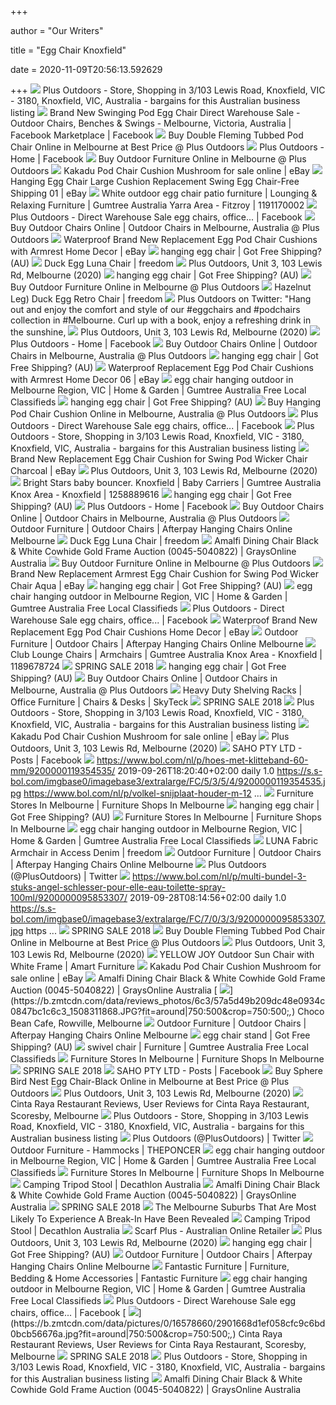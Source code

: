 +++
        
author = "Our Writers"
        
title = "Egg Chair Knoxfield"
        
date = 2020-11-09T20:56:13.592629
        
+++
[ ![](http://bargain.ratebe.com.au/images/201812/3254_0.jpg)](http://bargain.ratebe.com.au/images/201812/3254_0.jpg) Plus Outdoors - Store, Shopping in 3/103 Lewis Road, Knoxfield, VIC - 3180,  Knoxfield, VIC, Australia - bargains for this Australian business listing
[ ![](https://lookaside.fbsbx.com/lookaside/crawler/media/?media_id=842221706267972)](https://lookaside.fbsbx.com/lookaside/crawler/media/?media_id=842221706267972) Brand New Swinging Pod Egg Chair Direct Warehouse Sale  -  Outdoor Chairs, Benches & Swings - Melbourne, Victoria, Australia |  Facebook Marketplace | Facebook
[ ![](https://www.plusoutdoors.com.au/pub/media/catalog/product/cache/63eb94fc2fa03d29ca6a7a838332fb21/_/8/_807_-_1.jpg)](https://www.plusoutdoors.com.au/pub/media/catalog/product/cache/63eb94fc2fa03d29ca6a7a838332fb21/_/8/_807_-_1.jpg) Buy Double Fleming Tubbed Pod Chair Online in Melbourne at Best Price @  Plus Outdoors
[ ![](https://lookaside.fbsbx.com/lookaside/crawler/media/?media_id=744293073081650)](https://lookaside.fbsbx.com/lookaside/crawler/media/?media_id=744293073081650) Plus Outdoors - Home | Facebook
[ ![](https://www.plusoutdoors.com.au/pub/media/wysiwyg/Desk.jpeg)](https://www.plusoutdoors.com.au/pub/media/wysiwyg/Desk.jpeg) Buy Outdoor Furniture Online in Melbourne @ Plus Outdoors
[ ![](https://i.ebayimg.com/images/g/aMwAAOSwSQNfkRet/s-l1600.jpg)](https://i.ebayimg.com/images/g/aMwAAOSwSQNfkRet/s-l1600.jpg) Kakadu Pod Chair Cushion Mushroom for sale online | eBay
[ ![](https://i.ebayimg.com/images/g/MmQAAOSwsMZfaD6r/s-l400.jpg)](https://i.ebayimg.com/images/g/MmQAAOSwsMZfaD6r/s-l400.jpg) Hanging Egg Chair Large Cushion Replacement Swing Egg Chair-Free Shipping  01 | eBay
[ ![](https://i.ebayimg.com/00/s/MTAwMFg3MjA=/z/mlIAAOSwHJVbMegO/$_75.JPG)](https://i.ebayimg.com/00/s/MTAwMFg3MjA=/z/mlIAAOSwHJVbMegO/$_75.JPG) White outdoor egg chair patio furniture | Lounging & Relaxing Furniture |  Gumtree Australia Yarra Area - Fitzroy | 1191170002
[ ![](https://lookaside.fbsbx.com/lookaside/crawler/media/?media_id=686012528909705)](https://lookaside.fbsbx.com/lookaside/crawler/media/?media_id=686012528909705) Plus Outdoors - Direct Warehouse Sale egg chairs, office... | Facebook
[ ![](https://www.plusoutdoors.com.au/pub/media/catalog/product/cache/eda3be360fd5de13c500b6c170f4ab33/_/8/_86_-_1_2_3.jpg)](https://www.plusoutdoors.com.au/pub/media/catalog/product/cache/eda3be360fd5de13c500b6c170f4ab33/_/8/_86_-_1_2_3.jpg) Buy Outdoor Chairs Online | Outdoor Chairs in Melbourne, Australia @ Plus  Outdoors
[ ![](https://i.ebayimg.com/images/g/UMYAAOSwBL9fl3tk/s-l300.jpg)](https://i.ebayimg.com/images/g/UMYAAOSwBL9fl3tk/s-l300.jpg) Waterproof Brand New Replacement Egg Pod Chair Cushions with Armrest Home  Decor | eBay
[ ![](https://galleryplus.ebayimg.com/ws/web/173200238070_1_29_1.jpg)](https://galleryplus.ebayimg.com/ws/web/173200238070_1_29_1.jpg) hanging egg chair | Got Free Shipping? (AU)
[ ![](https://freedomcdn.azureedge.net/cdn/Products/23839694/LUNA-fabric-chair_1of1_1140x1140.jpg)](https://freedomcdn.azureedge.net/cdn/Products/23839694/LUNA-fabric-chair_1of1_1140x1140.jpg) Duck Egg Luna Chair | freedom
[ ![](https://scontent.fymy1-2.fna.fbcdn.net/v/t1.0-9/s720x720/97107184_653043798873245_3980849811925499904_n.jpg?_nc_cat=106&_nc_sid=110474&_nc_ohc=zMiU38fbftsAX_K9vF-&_nc_ht=scontent.fymy1-2.fna&tp=7&oh=3e0ce46b1dad610cb78343cf3aa917bb&oe=5F9C7F2F)](https://scontent.fymy1-2.fna.fbcdn.net/v/t1.0-9/s720x720/97107184_653043798873245_3980849811925499904_n.jpg?_nc_cat=106&_nc_sid=110474&_nc_ohc=zMiU38fbftsAX_K9vF-&_nc_ht=scontent.fymy1-2.fna&tp=7&oh=3e0ce46b1dad610cb78343cf3aa917bb&oe=5F9C7F2F) Plus Outdoors, Unit 3, 103 Lewis Rd, Melbourne (2020)
[ ![](https://galleryplus.ebayimg.com/ws/web/273769255196_1_5_1_00000004.jpg)](https://galleryplus.ebayimg.com/ws/web/273769255196_1_5_1_00000004.jpg) hanging egg chair | Got Free Shipping? (AU)
[ ![](https://www.plusoutdoors.com.au/pub/media/catalog/product/resized/270x270/1c9c55bb83c98af9dcb7097d67b39051/img_7548_copy.jpg)](https://www.plusoutdoors.com.au/pub/media/catalog/product/resized/270x270/1c9c55bb83c98af9dcb7097d67b39051/img_7548_copy.jpg) Buy Outdoor Furniture Online in Melbourne @ Plus Outdoors
[ ![](https://freedomcdn.azureedge.net/cdn/Products/23534582/RETRO-with-hazelnut-leg-fabric-chair_1of1_460x460.jpg)](https://freedomcdn.azureedge.net/cdn/Products/23534582/RETRO-with-hazelnut-leg-fabric-chair_1of1_460x460.jpg) Hazelnut Leg) Duck Egg Retro Chair | freedom
[ ![](https://pbs.twimg.com/media/Duklxd8W4AQF8oX.jpg)](https://pbs.twimg.com/media/Duklxd8W4AQF8oX.jpg) Plus Outdoors on Twitter: "Hang out and enjoy the comfort and style of our  #eggchairs and #podchairs collection in #Melbourne. Curl up with a book,  enjoy a refreshing drink in the sunshine,
[ ![](https://scontent.fymy1-2.fna.fbcdn.net/v/t1.0-9/s720x720/113338424_703296703847954_950315381063411302_n.jpg?_nc_cat=110&_nc_sid=110474&_nc_ohc=13x8Y6Pd-3AAX9DX4R0&_nc_ht=scontent.fymy1-2.fna&tp=7&oh=a7d6ea955248a28fd02e8f53ab295f44&oe=5F9BC102)](https://scontent.fymy1-2.fna.fbcdn.net/v/t1.0-9/s720x720/113338424_703296703847954_950315381063411302_n.jpg?_nc_cat=110&_nc_sid=110474&_nc_ohc=13x8Y6Pd-3AAX9DX4R0&_nc_ht=scontent.fymy1-2.fna&tp=7&oh=a7d6ea955248a28fd02e8f53ab295f44&oe=5F9BC102) Plus Outdoors, Unit 3, 103 Lewis Rd, Melbourne (2020)
[ ![](https://lookaside.fbsbx.com/lookaside/crawler/media/?media_id=753892742121683)](https://lookaside.fbsbx.com/lookaside/crawler/media/?media_id=753892742121683) Plus Outdoors - Home | Facebook
[ ![](https://www.plusoutdoors.com.au/pub/media/catalog/product/cache/eda3be360fd5de13c500b6c170f4ab33/i/m/image0_2__1_1.jpeg)](https://www.plusoutdoors.com.au/pub/media/catalog/product/cache/eda3be360fd5de13c500b6c170f4ab33/i/m/image0_2__1_1.jpeg) Buy Outdoor Chairs Online | Outdoor Chairs in Melbourne, Australia @ Plus  Outdoors
[ ![](https://galleryplus.ebayimg.com/ws/web/313141373569_1_1_1_00000001.jpg)](https://galleryplus.ebayimg.com/ws/web/313141373569_1_1_1_00000001.jpg) hanging egg chair | Got Free Shipping? (AU)
[ ![](https://i.ebayimg.com/images/g/bJwAAOSwjKddv6uy/s-l300.jpg)](https://i.ebayimg.com/images/g/bJwAAOSwjKddv6uy/s-l300.jpg) Waterproof Replacement Egg Pod Chair Cushions with Armrest Home Decor 06 |  eBay
[ ![](https://i.ebayimg.com/images/g/778AAOSwNXZfjhxm/s-l400.webp)](https://i.ebayimg.com/images/g/778AAOSwNXZfjhxm/s-l400.webp) egg chair hanging outdoor in Melbourne Region, VIC | Home & Garden |  Gumtree Australia Free Local Classifieds
[ ![](https://galleryplus.ebayimg.com/ws/web/313141373569_1_1_1_00000002.jpg)](https://galleryplus.ebayimg.com/ws/web/313141373569_1_1_1_00000002.jpg) hanging egg chair | Got Free Shipping? (AU)
[ ![](https://www.plusoutdoors.com.au/pub/media/catalog/product/cache/eda3be360fd5de13c500b6c170f4ab33/b/l/black_1_3.jpeg)](https://www.plusoutdoors.com.au/pub/media/catalog/product/cache/eda3be360fd5de13c500b6c170f4ab33/b/l/black_1_3.jpeg) Buy Hanging Pod Chair Cushion Online in Melbourne, Australia @ Plus Outdoors
[ ![](https://lookaside.fbsbx.com/lookaside/crawler/media/?media_id=686012685576356)](https://lookaside.fbsbx.com/lookaside/crawler/media/?media_id=686012685576356) Plus Outdoors - Direct Warehouse Sale egg chairs, office... | Facebook
[ ![](http://bargain.ratebe.com.au/images/201811/3185_0.jpg)](http://bargain.ratebe.com.au/images/201811/3185_0.jpg) Plus Outdoors - Store, Shopping in 3/103 Lewis Road, Knoxfield, VIC - 3180,  Knoxfield, VIC, Australia - bargains for this Australian business listing
[ ![](https://i.ebayimg.com/images/g/zRwAAOSwLu5eesx5/s-l300.jpg)](https://i.ebayimg.com/images/g/zRwAAOSwLu5eesx5/s-l300.jpg) Brand New Replacement Egg Chair Cushion for Swing Pod Wicker Chair Charcoal  | eBay
[ ![](https://scontent.fymy1-2.fna.fbcdn.net/v/t1.0-9/s720x720/119584446_744292529748371_3113591349512609173_n.jpg?_nc_cat=101&_nc_sid=110474&_nc_ohc=gh9jrMQ1IJQAX8TH9mm&_nc_oc=AQn71L-ne-zScBQl7yn3WqhjW6jIR5pUQQKo34FdpGKasn1PVdLx7-5W3HApE5BhhY2y8RXcLsYD4eG2Ec9LSrQ1&_nc_ht=scontent.fymy1-2.fna&tp=7&oh=530c2970717dc55e22918203a8a729dc&oe=5F9B4562)](https://scontent.fymy1-2.fna.fbcdn.net/v/t1.0-9/s720x720/119584446_744292529748371_3113591349512609173_n.jpg?_nc_cat=101&_nc_sid=110474&_nc_ohc=gh9jrMQ1IJQAX8TH9mm&_nc_oc=AQn71L-ne-zScBQl7yn3WqhjW6jIR5pUQQKo34FdpGKasn1PVdLx7-5W3HApE5BhhY2y8RXcLsYD4eG2Ec9LSrQ1&_nc_ht=scontent.fymy1-2.fna&tp=7&oh=530c2970717dc55e22918203a8a729dc&oe=5F9B4562) Plus Outdoors, Unit 3, 103 Lewis Rd, Melbourne (2020)
[ ![](https://i.ebayimg.com/00/s/MTYwMFgxMjAw/z/cOMAAOSwf2hfg4zG/$_58.JPG)](https://i.ebayimg.com/00/s/MTYwMFgxMjAw/z/cOMAAOSwf2hfg4zG/$_58.JPG) Bright Stars baby bouncer. Knoxfield | Baby Carriers | Gumtree Australia  Knox Area - Knoxfield | 1258889616
[ ![](https://galleryplus.ebayimg.com/ws/web/293745922655_1_1_1_00000003.jpg)](https://galleryplus.ebayimg.com/ws/web/293745922655_1_1_1_00000003.jpg) hanging egg chair | Got Free Shipping? (AU)
[ ![](https://lookaside.fbsbx.com/lookaside/crawler/media/?media_id=736723193838638)](https://lookaside.fbsbx.com/lookaside/crawler/media/?media_id=736723193838638) Plus Outdoors - Home | Facebook
[ ![](https://www.plusoutdoors.com.au/pub/media/catalog/product/cache/eda3be360fd5de13c500b6c170f4ab33/_/6/_68_-_1_1.jpg)](https://www.plusoutdoors.com.au/pub/media/catalog/product/cache/eda3be360fd5de13c500b6c170f4ab33/_/6/_68_-_1_1.jpg) Buy Outdoor Chairs Online | Outdoor Chairs in Melbourne, Australia @ Plus  Outdoors
[ ![](https://www.insideoutsidestore.com.au/assets/full/HM-EGG-TAT-D-LACR-AB.jpg?20200624085657)](https://www.insideoutsidestore.com.au/assets/full/HM-EGG-TAT-D-LACR-AB.jpg?20200624085657) Outdoor Furniture | Outdoor Chairs | Afterpay Hanging Chairs Online  Melbourne
[ ![](https://freedomcdn.azureedge.net/cdn/Products/23839519/LUNA-fabric-chair_4of6_1140x1140.jpg)](https://freedomcdn.azureedge.net/cdn/Products/23839519/LUNA-fabric-chair_4of6_1140x1140.jpg) Duck Egg Luna Chair | freedom
[ ![](https://res0.graysonline.com/handlers/imagehandler.ashx?t=sh&id=24853496&s=d&index=0&ts=637213632010000000)](https://res0.graysonline.com/handlers/imagehandler.ashx?t=sh&id=24853496&s=d&index=0&ts=637213632010000000) Amalfi Dining Chair Black & White Cowhide Gold Frame Auction (0045-5040822)  | GraysOnline Australia
[ ![](https://www.plusoutdoors.com.au/pub/media/wysiwyg/slider-home/Banner01.jpeg)](https://www.plusoutdoors.com.au/pub/media/wysiwyg/slider-home/Banner01.jpeg) Buy Outdoor Furniture Online in Melbourne @ Plus Outdoors
[ ![](https://i.ebayimg.com/images/g/N50AAOSwhele2IB8/s-l300.jpg)](https://i.ebayimg.com/images/g/N50AAOSwhele2IB8/s-l300.jpg) Brand New Replacement Armrest Egg Chair Cushion for Swing Pod Wicker Chair  Aqua | eBay
[ ![](https://galleryplus.ebayimg.com/ws/web/293745922655_1_1_1_00000001.jpg)](https://galleryplus.ebayimg.com/ws/web/293745922655_1_1_1_00000001.jpg) hanging egg chair | Got Free Shipping? (AU)
[ ![](https://i.ebayimg.com/images/g/Q~AAAOSwlJhfftG8/s-l400.webp)](https://i.ebayimg.com/images/g/Q~AAAOSwlJhfftG8/s-l400.webp) egg chair hanging outdoor in Melbourne Region, VIC | Home & Garden |  Gumtree Australia Free Local Classifieds
[ ![](https://lookaside.fbsbx.com/lookaside/crawler/media/?media_id=707867983390826)](https://lookaside.fbsbx.com/lookaside/crawler/media/?media_id=707867983390826) Plus Outdoors - Direct Warehouse Sale egg chairs, office... | Facebook
[ ![](https://i.ebayimg.com/images/g/bkkAAOSw4-Rfl3ro/s-l400.jpg)](https://i.ebayimg.com/images/g/bkkAAOSw4-Rfl3ro/s-l400.jpg) Waterproof Brand New Replacement Egg Pod Chair Cushions Home Decor | eBay
[ ![](https://www.insideoutsidestore.com.au/assets/alt_9/HM-EGG-TAT-D-LACR-AB.jpg?20200624033357)](https://www.insideoutsidestore.com.au/assets/alt_9/HM-EGG-TAT-D-LACR-AB.jpg?20200624033357) Outdoor Furniture | Outdoor Chairs | Afterpay Hanging Chairs Online  Melbourne
[ ![](https://i.ebayimg.com/00/s/MTYwMFgxMjAx/z/mywAAOSwM0ZbQ9ED/$_75.JPG)](https://i.ebayimg.com/00/s/MTYwMFgxMjAx/z/mywAAOSwM0ZbQ9ED/$_75.JPG) Club Lounge Chairs | Armchairs | Gumtree Australia Knox Area - Knoxfield |  1189678724
[ ![](x-raw-image:///9eb07b9c6dd312a1cf27fdfc02563c289429060dcf3c842818fee273823e30b8)](x-raw-image:///9eb07b9c6dd312a1cf27fdfc02563c289429060dcf3c842818fee273823e30b8) SPRING SALE 2018
[ ![](https://galleryplus.ebayimg.com/ws/web/224200210195_1_0_1.jpg)](https://galleryplus.ebayimg.com/ws/web/224200210195_1_0_1.jpg) hanging egg chair | Got Free Shipping? (AU)
[ ![](https://www.plusoutdoors.com.au/pub/media/catalog/product/cache/eda3be360fd5de13c500b6c170f4ab33/_/6/_68_-_4_1.jpg)](https://www.plusoutdoors.com.au/pub/media/catalog/product/cache/eda3be360fd5de13c500b6c170f4ab33/_/6/_68_-_4_1.jpg) Buy Outdoor Chairs Online | Outdoor Chairs in Melbourne, Australia @ Plus  Outdoors
[ ![](https://skyteckonline.com.au/image/cache/catalog/Egg%20Chairs%20Updated/85/s-l500-200x200.jpg)](https://skyteckonline.com.au/image/cache/catalog/Egg%20Chairs%20Updated/85/s-l500-200x200.jpg) Heavy Duty Shelving Racks | Office Furniture | Chairs & Desks | SkyTeck
[ ![](x-raw-image:///13ac23665a38ae61651f5580c58c2578c0e234e81cae56430560be60f220f778)](x-raw-image:///13ac23665a38ae61651f5580c58c2578c0e234e81cae56430560be60f220f778) SPRING SALE 2018
[ ![](http://bargain.ratebe.com.au/images/201809/3021_0.jpg)](http://bargain.ratebe.com.au/images/201809/3021_0.jpg) Plus Outdoors - Store, Shopping in 3/103 Lewis Road, Knoxfield, VIC - 3180,  Knoxfield, VIC, Australia - bargains for this Australian business listing
[ ![](https://i.ebayimg.com/images/g/HUwAAOSwh-lfjRFs/s-l225.jpg)](https://i.ebayimg.com/images/g/HUwAAOSwh-lfjRFs/s-l225.jpg) Kakadu Pod Chair Cushion Mushroom for sale online | eBay
[ ![](https://scontent.fymy1-1.fna.fbcdn.net/v/t1.0-9/s720x720/107662468_696069237904034_6415664387109056521_n.jpg?_nc_cat=104&_nc_sid=110474&_nc_ohc=EhB6M-UBVSYAX9GjKNj&_nc_ht=scontent.fymy1-1.fna&tp=7&oh=2a56c6d4e60dba10ec48167f4cb9c441&oe=5F9CBFC4)](https://scontent.fymy1-1.fna.fbcdn.net/v/t1.0-9/s720x720/107662468_696069237904034_6415664387109056521_n.jpg?_nc_cat=104&_nc_sid=110474&_nc_ohc=EhB6M-UBVSYAX9GjKNj&_nc_ht=scontent.fymy1-1.fna&tp=7&oh=2a56c6d4e60dba10ec48167f4cb9c441&oe=5F9CBFC4) Plus Outdoors, Unit 3, 103 Lewis Rd, Melbourne (2020)
[ ![](https://lookaside.fbsbx.com/lookaside/crawler/media/?media_id=1778310118974827)](https://lookaside.fbsbx.com/lookaside/crawler/media/?media_id=1778310118974827) SAHO PTY LTD - Posts | Facebook
[ ![](https://s.s-bol.com/imgbase0/imagebase3/extralarge/FC/1/5/4/6/9200000119366451.jpg)](https://s.s-bol.com/imgbase0/imagebase3/extralarge/FC/1/5/4/6/9200000119366451.jpg) https://www.bol.com/nl/p/hoes-met-klitteband-60-mm/9200000119354535/  2019-09-26T18:20:40+02:00 daily 1.0  https://s.s-bol.com/imgbase0/imagebase3/extralarge/FC/5/3/5/4/9200000119354535.jpg  https://www.bol.com/nl/p/volkel-snijplaat-houder-m-12 ...
[ ![](https://cdn.shopify.com/s/files/1/0019/5054/8086/products/cozy-furniture-outdoor-danske-bar-dining-chair_1024x.png?v=1595858203)](https://cdn.shopify.com/s/files/1/0019/5054/8086/products/cozy-furniture-outdoor-danske-bar-dining-chair_1024x.png?v=1595858203) Furniture Stores In Melbourne | Furniture Shops In Melbourne
[ ![](https://galleryplus.ebayimg.com/ws/web/273769255196_1_5_1_00000013.jpg)](https://galleryplus.ebayimg.com/ws/web/273769255196_1_5_1_00000013.jpg) hanging egg chair | Got Free Shipping? (AU)
[ ![](https://cdn.shopify.com/s/files/1/0019/5054/8086/products/cozy-furniture-outdoor-dining-chair-bronte-aluminium-grey_1024x.png?v=1595858203)](https://cdn.shopify.com/s/files/1/0019/5054/8086/products/cozy-furniture-outdoor-dining-chair-bronte-aluminium-grey_1024x.png?v=1595858203) Furniture Stores In Melbourne | Furniture Shops In Melbourne
[ ![](https://i.ebayimg.com/images/g/cpUAAOSw0X5fhTm6/s-l400.webp)](https://i.ebayimg.com/images/g/cpUAAOSw0X5fhTm6/s-l400.webp) egg chair hanging outdoor in Melbourne Region, VIC | Home & Garden |  Gumtree Australia Free Local Classifieds
[ ![](https://freedomcdn.azureedge.net/cdn/Products/23839687/LUNA-fabric-chair_1of1_1140x1140.jpg)](https://freedomcdn.azureedge.net/cdn/Products/23839687/LUNA-fabric-chair_1of1_1140x1140.jpg) LUNA Fabric Armchair in Access Denim | freedom
[ ![](https://www.insideoutsidestore.com.au/assets/alt_6/HM-EGG-TAT-D-LACR-AB.jpg?20200624085657)](https://www.insideoutsidestore.com.au/assets/alt_6/HM-EGG-TAT-D-LACR-AB.jpg?20200624085657) Outdoor Furniture | Outdoor Chairs | Afterpay Hanging Chairs Online  Melbourne
[ ![](https://pbs.twimg.com/media/DtdZiDdX4AAk43a.jpg)](https://pbs.twimg.com/media/DtdZiDdX4AAk43a.jpg) Plus Outdoors (@PlusOutdoors) | Twitter
[ ![](https://s.s-bol.com/imgbase0/imagebase3/extralarge/FC/1/5/9/1/9200000095911951.jpg)](https://s.s-bol.com/imgbase0/imagebase3/extralarge/FC/1/5/9/1/9200000095911951.jpg) https://www.bol.com/nl/p/multi-bundel-3-stuks-angel-schlesser-pour-elle-eau-toilette-spray-100ml/9200000095853307/  2019-09-28T08:14:56+02:00 daily 1.0  https://s.s-bol.com/imgbase0/imagebase3/extralarge/FC/7/0/3/3/9200000095853307.jpg  https ...
[ ![](x-raw-image:///952e41c45f627b8f8f2ab1e9d39fc5702a0f192706a623bb8c3f033bdbc51841)](x-raw-image:///952e41c45f627b8f8f2ab1e9d39fc5702a0f192706a623bb8c3f033bdbc51841) SPRING SALE 2018
[ ![](https://www.plusoutdoors.com.au/pub/media/catalog/product/cache/1d27f2559a5db44a1afe49e15ba985d8/_/8/_807_-_2.jpg)](https://www.plusoutdoors.com.au/pub/media/catalog/product/cache/1d27f2559a5db44a1afe49e15ba985d8/_/8/_807_-_2.jpg) Buy Double Fleming Tubbed Pod Chair Online in Melbourne at Best Price @  Plus Outdoors
[ ![](https://scontent.fymy1-1.fna.fbcdn.net/v/t1.0-9/s720x720/120189412_751546342356323_2601283887224635330_n.jpg?_nc_cat=100&_nc_sid=110474&_nc_ohc=EXhviT3489wAX-itvCn&_nc_ht=scontent.fymy1-1.fna&tp=7&oh=cd3773c5e22d838e3f5ac0d6dae26a66&oe=5F9B2EEE)](https://scontent.fymy1-1.fna.fbcdn.net/v/t1.0-9/s720x720/120189412_751546342356323_2601283887224635330_n.jpg?_nc_cat=100&_nc_sid=110474&_nc_ohc=EXhviT3489wAX-itvCn&_nc_ht=scontent.fymy1-1.fna&tp=7&oh=cd3773c5e22d838e3f5ac0d6dae26a66&oe=5F9B2EEE) Plus Outdoors, Unit 3, 103 Lewis Rd, Melbourne (2020)
[ ![](https://www.amartfurniture.com.au/on/demandware.static/-/Sites-amart-master-catalog/default/dw66476937/images/hi-res/595640005_002_08232017.jpg)](https://www.amartfurniture.com.au/on/demandware.static/-/Sites-amart-master-catalog/default/dw66476937/images/hi-res/595640005_002_08232017.jpg) YELLOW JOY Outdoor Sun Chair with White Frame | Amart Furniture
[ ![](https://i.ebayimg.com/images/g/J3AAAOSwTyhfjRF3/s-l225.jpg)](https://i.ebayimg.com/images/g/J3AAAOSwTyhfjRF3/s-l225.jpg) Kakadu Pod Chair Cushion Mushroom for sale online | eBay
[ ![](https://res1.graysonline.com/handlers/imagehandler.ashx?t=sh&id=24853499&s=d&index=0&ts=637213632030000000)](https://res1.graysonline.com/handlers/imagehandler.ashx?t=sh&id=24853499&s=d&index=0&ts=637213632030000000) Amalfi Dining Chair Black & White Cowhide Gold Frame Auction (0045-5040822)  | GraysOnline Australia
[ ![](https://b.zmtcdn.com/data/reviews_photos/6c3/57a5d49b209dc48e0934c0847bc1c6c3_1508311868.JPG?fit=around|750:500&crop=750:500;*,*)](https://b.zmtcdn.com/data/reviews_photos/6c3/57a5d49b209dc48e0934c0847bc1c6c3_1508311868.JPG?fit=around|750:500&crop=750:500;*,*) Choco Bean Cafe, Rowville, Melbourne
[ ![](https://www.insideoutsidestore.com.au/assets/alt_10/HM-EGG-TAT-D-LACR-AB.jpg?20200624033401)](https://www.insideoutsidestore.com.au/assets/alt_10/HM-EGG-TAT-D-LACR-AB.jpg?20200624033401) Outdoor Furniture | Outdoor Chairs | Afterpay Hanging Chairs Online  Melbourne
[ ![](https://galleryplus.ebayimg.com/ws/web/372775574009_1_184_1_00000002.jpg)](https://galleryplus.ebayimg.com/ws/web/372775574009_1_184_1_00000002.jpg) egg chair stand | Got Free Shipping? (AU)
[ ![](https://i.ebayimg.com/images/g/6xAAAOSww2ZfqJKe/s-l400.webp)](https://i.ebayimg.com/images/g/6xAAAOSww2ZfqJKe/s-l400.webp) swivel chair | Furniture | Gumtree Australia Free Local Classifieds
[ ![](https://cdn.shopify.com/s/files/1/0019/5054/8086/products/cozy-furniture-whitehorse-dining-chair_1024x.png?v=1595858112)](https://cdn.shopify.com/s/files/1/0019/5054/8086/products/cozy-furniture-whitehorse-dining-chair_1024x.png?v=1595858112) Furniture Stores In Melbourne | Furniture Shops In Melbourne
[ ![](x-raw-image:///1748076981417d4de00ffa3334633f1017ac37993a83a3f6cb2a5212549616c7)](x-raw-image:///1748076981417d4de00ffa3334633f1017ac37993a83a3f6cb2a5212549616c7) SPRING SALE 2018
[ ![](https://lookaside.fbsbx.com/lookaside/crawler/media/?media_id=1778310055641500)](https://lookaside.fbsbx.com/lookaside/crawler/media/?media_id=1778310055641500) SAHO PTY LTD - Posts | Facebook
[ ![](https://www.plusoutdoors.com.au/pub/media/catalog/product/cache/1d27f2559a5db44a1afe49e15ba985d8/_/8/_86_-_8_1.jpg)](https://www.plusoutdoors.com.au/pub/media/catalog/product/cache/1d27f2559a5db44a1afe49e15ba985d8/_/8/_86_-_8_1.jpg) Buy Sphere Bird Nest Egg Chair-Black Online in Melbourne at Best Price @  Plus Outdoors
[ ![](https://scontent.fymy1-1.fna.fbcdn.net/v/t1.0-9/p720x720/94151623_633890707455221_2715334618667548672_n.jpg?_nc_cat=100&_nc_sid=110474&_nc_ohc=WTCrSYN_DlsAX9l6IAj&_nc_ht=scontent.fymy1-1.fna&tp=6&oh=109773481f613c71bce8ad822915199f&oe=5F9F3AD3)](https://scontent.fymy1-1.fna.fbcdn.net/v/t1.0-9/p720x720/94151623_633890707455221_2715334618667548672_n.jpg?_nc_cat=100&_nc_sid=110474&_nc_ohc=WTCrSYN_DlsAX9l6IAj&_nc_ht=scontent.fymy1-1.fna&tp=6&oh=109773481f613c71bce8ad822915199f&oe=5F9F3AD3) Plus Outdoors, Unit 3, 103 Lewis Rd, Melbourne (2020)
[ ![](https://b.zmtcdn.com/data/reviews_photos/7ff/aeb0a1bbc59c20f13ad7116f0fb767ff_1547096867.jpg)](https://b.zmtcdn.com/data/reviews_photos/7ff/aeb0a1bbc59c20f13ad7116f0fb767ff_1547096867.jpg) Cinta Raya Restaurant Reviews, User Reviews for Cinta Raya Restaurant,  Scoresby, Melbourne
[ ![](http://bargain.ratebe.com.au/images/201810/3033_0.jpg)](http://bargain.ratebe.com.au/images/201810/3033_0.jpg) Plus Outdoors - Store, Shopping in 3/103 Lewis Road, Knoxfield, VIC - 3180,  Knoxfield, VIC, Australia - bargains for this Australian business listing
[ ![](https://pbs.twimg.com/media/D2ePcWzU8AEzPDD.jpg)](https://pbs.twimg.com/media/D2ePcWzU8AEzPDD.jpg) Plus Outdoors (@PlusOutdoors) | Twitter
[ ![](https://cdn.shopify.com/s/files/1/0030/0623/4689/products/hanging-swing-chair-stand-gardeon-100-handcrafted-grey-hammocks-outdoor-furniture-theponcer-free-shipping-australia-774_480x480.jpg?v=1600793861)](https://cdn.shopify.com/s/files/1/0030/0623/4689/products/hanging-swing-chair-stand-gardeon-100-handcrafted-grey-hammocks-outdoor-furniture-theponcer-free-shipping-australia-774_480x480.jpg?v=1600793861) Outdoor Furniture - Hammocks | THEPONCER
[ ![](https://i.ebayimg.com/images/g/dgEAAOSwwPZfjmD9/s-l400.webp)](https://i.ebayimg.com/images/g/dgEAAOSwwPZfjmD9/s-l400.webp) egg chair hanging outdoor in Melbourne Region, VIC | Home & Garden |  Gumtree Australia Free Local Classifieds
[ ![](https://cdn.shopify.com/s/files/1/0019/5054/8086/products/cozy-furniture-outdoor-dining-settings-regal-white-aluminium-table-with-ancona-dining-chair_1024x.png?v=1597798810)](https://cdn.shopify.com/s/files/1/0019/5054/8086/products/cozy-furniture-outdoor-dining-settings-regal-white-aluminium-table-with-ancona-dining-chair_1024x.png?v=1597798810) Furniture Stores In Melbourne | Furniture Shops In Melbourne
[ ![](https://cdn.shopify.com/s/files/1/0066/6563/3903/products/pic_f2a76a01-c858-452d-9c15-a3176ab56adb_1100x.jpg?v=1571572272)](https://cdn.shopify.com/s/files/1/0066/6563/3903/products/pic_f2a76a01-c858-452d-9c15-a3176ab56adb_1100x.jpg?v=1571572272) Camping Tripod Stool | Decathlon Australia
[ ![](https://res2.graysonline.com/handlers/imagehandler.ashx?t=sh&id=24853498&s=d&index=0&ts=637213632030000000)](https://res2.graysonline.com/handlers/imagehandler.ashx?t=sh&id=24853498&s=d&index=0&ts=637213632030000000) Amalfi Dining Chair Black & White Cowhide Gold Frame Auction (0045-5040822)  | GraysOnline Australia
[ ![](x-raw-image:///51b2b9f67f70194812e94caf7337cf811145d175f468b235d90a89aa5ceba3ec)](x-raw-image:///51b2b9f67f70194812e94caf7337cf811145d175f468b235d90a89aa5ceba3ec) SPRING SALE 2018
[ ![](https://www.gold1043.com.au/wp-content/uploads/sites/4/2019/05/the-basin-melbourne-police.jpg?crop=0,0,47,100&resize=680,816&quality=75)](https://www.gold1043.com.au/wp-content/uploads/sites/4/2019/05/the-basin-melbourne-police.jpg?crop=0,0,47,100&resize=680,816&quality=75) The Melbourne Suburbs That Are Most Likely To Experience A Break-In Have  Been Revealed
[ ![](https://cdn.shopify.com/s/files/1/0066/6563/3903/products/pic_6de992df-4761-4a72-8c54-470c013b9db3_675x.progressive.jpg?v=1571572272)](https://cdn.shopify.com/s/files/1/0066/6563/3903/products/pic_6de992df-4761-4a72-8c54-470c013b9db3_675x.progressive.jpg?v=1571572272) Camping Tripod Stool | Decathlon Australia
[ ![](http://www.scarfplus.com.au/image/cache/data/New%20address-930x750.jpg)](http://www.scarfplus.com.au/image/cache/data/New%20address-930x750.jpg) Scarf Plus - Australian Online Retailer
[ ![](https://scontent.fymy1-2.fna.fbcdn.net/v/t1.0-9/s720x720/93880095_633895947454697_1246240376465915904_n.jpg?_nc_cat=105&_nc_sid=110474&_nc_ohc=rPxRwRhBxl8AX-xL0-Y&_nc_ht=scontent.fymy1-2.fna&tp=7&oh=e91527a12e01e1e8775149ef9338ad6e&oe=5F9F2FEA)](https://scontent.fymy1-2.fna.fbcdn.net/v/t1.0-9/s720x720/93880095_633895947454697_1246240376465915904_n.jpg?_nc_cat=105&_nc_sid=110474&_nc_ohc=rPxRwRhBxl8AX-xL0-Y&_nc_ht=scontent.fymy1-2.fna&tp=7&oh=e91527a12e01e1e8775149ef9338ad6e&oe=5F9F2FEA) Plus Outdoors, Unit 3, 103 Lewis Rd, Melbourne (2020)
[ ![](https://galleryplus.ebayimg.com/ws/web/153301614206_1_15_1.jpg)](https://galleryplus.ebayimg.com/ws/web/153301614206_1_15_1.jpg) hanging egg chair | Got Free Shipping? (AU)
[ ![](https://www.insideoutsidestore.com.au/assets/alt_3/HM-EGG-TAT-D-LACR-AB.jpg?20200624085657)](https://www.insideoutsidestore.com.au/assets/alt_3/HM-EGG-TAT-D-LACR-AB.jpg?20200624085657) Outdoor Furniture | Outdoor Chairs | Afterpay Hanging Chairs Online  Melbourne
[ ![](https://www.fantasticfurniture.com.au/medias/Novemebr-Mobile-Homepage-Heike-Chair.jpg?context=bWFzdGVyfHJvb3R8Nzk2MjZ8aW1hZ2UvanBlZ3xoOTkvaGJjLzk0NjgzMjUxOTk5MDIvTm92ZW1lYnJfTW9iaWxlX0hvbWVwYWdlX0hlaWtlLUNoYWlyLmpwZ3w5ZjUzNTFiY2RhMGI1NmExMDE5NjE2YTUwNTA5OWVlNWMxZDlkZGJlYjNlMjQ3MTk1ZjI5MTU2ZWViNzMzZmY4)](https://www.fantasticfurniture.com.au/medias/Novemebr-Mobile-Homepage-Heike-Chair.jpg?context=bWFzdGVyfHJvb3R8Nzk2MjZ8aW1hZ2UvanBlZ3xoOTkvaGJjLzk0NjgzMjUxOTk5MDIvTm92ZW1lYnJfTW9iaWxlX0hvbWVwYWdlX0hlaWtlLUNoYWlyLmpwZ3w5ZjUzNTFiY2RhMGI1NmExMDE5NjE2YTUwNTA5OWVlNWMxZDlkZGJlYjNlMjQ3MTk1ZjI5MTU2ZWViNzMzZmY4) Fantastic Furniture | Furniture, Bedding & Home Accessories | Fantastic  Furniture
[ ![](https://i.ebayimg.com/images/g/E6UAAOSwwxxfjhl3/s-l400.webp)](https://i.ebayimg.com/images/g/E6UAAOSwwxxfjhl3/s-l400.webp) egg chair hanging outdoor in Melbourne Region, VIC | Home & Garden |  Gumtree Australia Free Local Classifieds
[ ![](https://lookaside.fbsbx.com/lookaside/crawler/media/?media_id=686012552243036)](https://lookaside.fbsbx.com/lookaside/crawler/media/?media_id=686012552243036) Plus Outdoors - Direct Warehouse Sale egg chairs, office... | Facebook
[ ![](https://b.zmtcdn.com/data/pictures/0/16578660/2901668d1ef058cfc9c6bd0bcb56676a.jpg?fit=around|750:500&crop=750:500;*,*)](https://b.zmtcdn.com/data/pictures/0/16578660/2901668d1ef058cfc9c6bd0bcb56676a.jpg?fit=around|750:500&crop=750:500;*,*) Cinta Raya Restaurant Reviews, User Reviews for Cinta Raya Restaurant,  Scoresby, Melbourne
[ ![](x-raw-image:///3be8b74c801120ae87f9c3cc53020fd2acf3c4b6ef7d8815c21b3c7f61ac4753)](x-raw-image:///3be8b74c801120ae87f9c3cc53020fd2acf3c4b6ef7d8815c21b3c7f61ac4753) SPRING SALE 2018
[ ![](http://bargain.ratebe.com.au/images/201809/2969_0.jpg)](http://bargain.ratebe.com.au/images/201809/2969_0.jpg) Plus Outdoors - Store, Shopping in 3/103 Lewis Road, Knoxfield, VIC - 3180,  Knoxfield, VIC, Australia - bargains for this Australian business listing
[ ![](https://res3.graysonline.com/handlers/imagehandler.ashx?t=sh&id=24853497&s=d&index=0&ts=637213632020000000)](https://res3.graysonline.com/handlers/imagehandler.ashx?t=sh&id=24853497&s=d&index=0&ts=637213632020000000) Amalfi Dining Chair Black & White Cowhide Gold Frame Auction (0045-5040822)  | GraysOnline Australia
